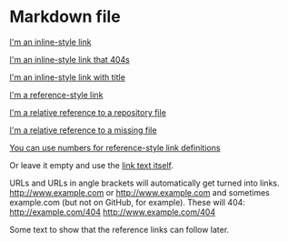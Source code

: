 # Markdown file

[I'm an inline-style link](https://www.google.com)

[I'm an inline-style link that 404s](http://example.com/404)

[I'm an inline-style link with title](https://www.google.com "Google's Homepage")

[I'm a reference-style link][Arbitrary case-insensitive reference text]

[I'm a relative reference to a repository file](./markdown.md)

[I'm a relative reference to a missing file](./missing)

[You can use numbers for reference-style link definitions][1]

Or leave it empty and use the [link text itself].

URLs and URLs in angle brackets will automatically get turned into links.
http://www.example.com or <http://www.example.com> and sometimes
example.com (but not on GitHub, for example). These will 404: http://example.com/404 <http://www.example.com/404>

Some text to show that the reference links can follow later.

[arbitrary case-insensitive reference text]: https://www.mozilla.org
[1]: http://slashdot.org
[link text itself]: http://www.reddit.com
